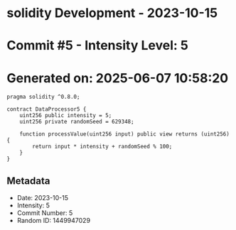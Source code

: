 ﻿# solidity Development - 2023-10-15
# Commit #5 - Intensity Level: 5
# Generated on: 2025-06-07 10:58:20
```solidity
pragma solidity ^0.8.0;

contract DataProcessor5 {
    uint256 public intensity = 5;
    uint256 private randomSeed = 629348;

    function processValue(uint256 input) public view returns (uint256) {
        return input * intensity + randomSeed % 100;
    }
}
```
## Metadata
- Date: 2023-10-15
- Intensity: 5
- Commit Number: 5
- Random ID: 1449947029
